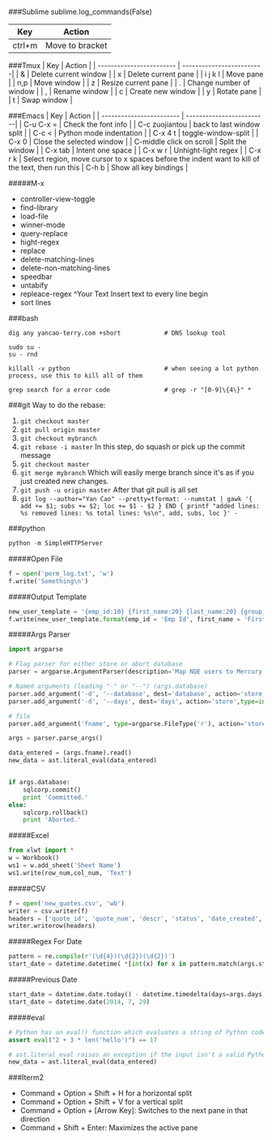 ###Sublime
sublime.log_commands(False)

| Key           |  Action  |
| ------------------------ | -------------------------|
| ctrl+m | Move to bracket |

###Tmux
| Key           |  Action  |
| ------------------------ | -------------------------|
| & | Delete current window |
| x | Delete current pane |
| i  j  k  l | Move pane |
| n,p | Move window |
| z | Resize current pane |
| . | Change number of window |
| , | Rename window |
| c | Create new window |
| y | Rotate pane |
| t | Swap window |


###Emacs
| Key           |  Action  |
| ------------------------ | -------------------------|
| C-u C-x =                | Check the font info |
| C-c zuojiantou           | back to last window split |
| C-c <                    | Python mode indentation |
| C-x 4 t                  | toggle-window-split |
| C-x 0                    | Close the selected window |
| C-middle click on scroll | Split the window |
| C-x tab                  | Intent one space |
| C-x w r                  | Unhight-light regex |
| C-x r k                  | Select region, move cursor to x spaces before the indent want to kill of the text, then run this
| C-h b                    | Show all key bindings |

#####M-x
* controller-view-toggle
* find-library
* load-file
* winner-mode
* query-replace
* hight-regex
* replace
* delete-matching-lines
* delete-non-matching-lines
* speedbar
* untabify
* repleace-regex <RET>^<RET>Your Text<RET> Insert text to every line begin
* sort lines

###bash
```
dig any yancao-terry.com +short            # DNS lookup tool
```

```
sudo su -
su - rnd
```

```
killall -v python                          # when seeing a lot python process, use this to kill all of them
```

```
grep search for a error code               # grep -r "[0-9]\{4\}" *
```

###git
Way to do the rebase:
1. ```git checkout master```
2. ```git pull origin master```
3. ```git checkout mybranch```
4. ```git rebase -i master```   In this step, do squash or pick up the commit message
5. ```git checkout master```
6. ```git merge mybranch```    Which will easily merge branch since it's as if you just created new changes.
7. ```git push -u origin master```     After that git pull is all set
8. ```git log --author="Yan Cao" --pretty=tformat: --numstat | gawk '{ add += $1; subs += $2; loc += $1 - $2 } END { printf "added lines: %s removed lines: %s total lines: %s\n", add, subs, loc }' -```

###python
```python
python -m SimpleHTTPServer
```
#####Open File
```python
f = open('perm_log.txt', 'w')
f.write('Something\n')
```

#####Output Template
```python
new_user_template = '{emp_id:10} {first_name:20} {last_name:20} {group_name_new:30} {group_name_old}\n'
f.write(new_user_template.format(emp_id = 'Emp Id', first_name = 'First Name', last_name = 'Last Name', group_name_new = 'Granted Group Name', group_name_old = 'Because had Group'))
```

#####Args Parser
```python
import argparse

# Flag parser for either store or abort database
parser = argparse.ArgumentParser(description='Map NQE users to Mercury')

# Named arguments (leading "-" or "--") (args.database)
parser.add_argument('-d', '--database', dest='database', action='store_true', required=False, default=False, help='Actually commit database work (default: no)')
parser.add_argument('-d', '--days', dest='days', action='store',type=int, help='Set a window of past x days')

# file
parser.add_argument('fname', type=argparse.FileType('r'), action='store', help='A text file containing a dictionary of the old term ID and the new body')

args = parser.parse_args()

data_entered = (args.fname).read()
new_data = ast.literal_eval(data_entered)


if args.database:
    sqlcorp.commit()
    print 'Committed.'
else:
    sqlcorp.rollback()
    print 'Aborted.'
```

#####Excel
```python
from xlwt import *
w = Workbook()
ws1 = w.add_sheet('Sheet Name')
ws1.write(row_num,col_num, 'Text')
```

#####CSV
```python
f = open('new_quotes.csv', 'wb')
writer = csv.writer(f)
headers = ['quote_id', 'quote_num', 'descr', 'status', 'date_created', 'date_modified', 'created_by', 'mod_by']
writer.writerow(headers)
```

#####Regex For Date
```python
pattern = re.compile(r'(\d{4})(\d{2})(\d{2})')
start_date = datetime.datetime( *[int(x) for x in pattern.match(args.start).groups()] )
```

#####Previous Date
```python
start_date = datetime.date.today() - datetime.timedelta(days=args.days)
start_date = datetime.date(2014, 7, 29)
```

#####eval
```python
# Python has an eval() function which evaluates a string of Python code:
assert eval("2 + 3 * len('hello')") == 17

# ast.literal_eval raises an exception if the input isn't a valid Python datatype, so the code won't be executed if it's not.
new_data = ast.literal_eval(data_entered)
```

###Iterm2
* Command + Option + Shift + H for a horizontal split
* Command + Option + Shift + V for a vertical split
* Command + Option + [Arrow Key]: Switches to the next pane in that direction
* Command + Shift + Enter: Maximizes the active pane
